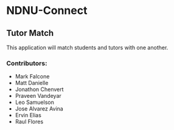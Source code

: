 # NDNU-Connect 

## Tutor Match
This application will match students and tutors with one another.

### Contributors: 

* Mark Falcone
* Matt Danielle
* Jonathon Chenvert
* Praveen Vandeyar
* Leo Samuelson
* Jose Alvarez Avina
* Ervin Elias
* Raul Flores


